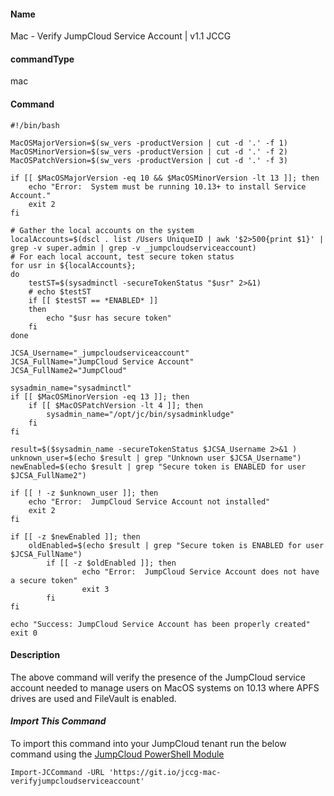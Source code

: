 #### Name

Mac - Verify JumpCloud Service Account | v1.1 JCCG 

#### commandType

mac

#### Command

```
#!/bin/bash

MacOSMajorVersion=$(sw_vers -productVersion | cut -d '.' -f 1)
MacOSMinorVersion=$(sw_vers -productVersion | cut -d '.' -f 2)
MacOSPatchVersion=$(sw_vers -productVersion | cut -d '.' -f 3)

if [[ $MacOSMajorVersion -eq 10 && $MacOSMinorVersion -lt 13 ]]; then
    echo "Error:  System must be running 10.13+ to install Service Account."
    exit 2
fi

# Gather the local accounts on the system
localAccounts=$(dscl . list /Users UniqueID | awk '$2>500{print $1}' | grep -v super.admin | grep -v _jumpcloudserviceaccount)
# For each local account, test secure token status
for usr in ${localAccounts};
do
    testST=$(sysadminctl -secureTokenStatus "$usr" 2>&1)
    # echo $testST
    if [[ $testST == *ENABLED* ]]
    then
        echo "$usr has secure token"
    fi
done

JCSA_Username="_jumpcloudserviceaccount"
JCSA_FullName="JumpCloud Service Account"
JCSA_FullName2="JumpCloud"

sysadmin_name="sysadminctl"
if [[ $MacOSMinorVersion -eq 13 ]]; then
    if [[ $MacOSPatchVersion -lt 4 ]]; then
        sysadmin_name="/opt/jc/bin/sysadminkludge"
    fi
fi

result=$($sysadmin_name -secureTokenStatus $JCSA_Username 2>&1 )
unknown_user=$(echo $result | grep "Unknown user $JCSA_Username")
newEnabled=$(echo $result | grep "Secure token is ENABLED for user $JCSA_FullName2")

if [[ ! -z $unknown_user ]]; then
    echo "Error:  JumpCloud Service Account not installed"
    exit 2
fi

if [[ -z $newEnabled ]]; then
    oldEnabled=$(echo $result | grep "Secure token is ENABLED for user $JCSA_FullName")
        if [[ -z $oldEnabled ]]; then
                echo "Error:  JumpCloud Service Account does not have a secure token"
                exit 3
        fi
fi

echo "Success: JumpCloud Service Account has been properly created"
exit 0
```

#### Description

The above command will verify the presence of the JumpCloud service account needed to manage users on MacOS systems on 10.13 where APFS drives are used and FileVault is enabled. 

#### *Import This Command*

To import this command into your JumpCloud tenant run the below command using the [JumpCloud PowerShell Module](https://github.com/TheJumpCloud/support/wiki/Installing-the-JumpCloud-PowerShell-Module)

```
Import-JCCommand -URL 'https://git.io/jccg-mac-verifyjumpcloudserviceaccount'
```

